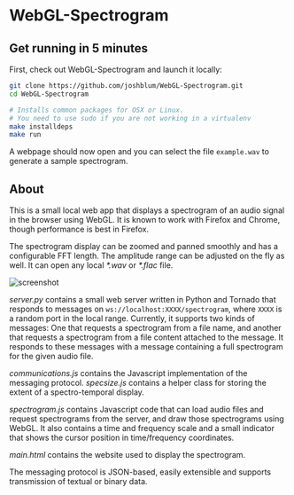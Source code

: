 WebGL-Spectrogram
=================

## Get running in 5 minutes

First, check out WebGL-Spectrogram and launch it locally:

```bash
git clone https://github.com/joshblum/WebGL-Spectrogram.git
cd WebGL-Spectrogram

# Installs common packages for OSX or Linux.
# You need to use sudo if you are not working in a virtualenv
make installdeps
make run
```

A webpage should now open and you can select the file `example.wav` to generate a sample spectrogram.

## About

This is a small local web app that displays a spectrogram of an audio signal in the browser using WebGL. It is known to work with Firefox and Chrome, though performance is best in Firefox.

The spectrogram display can be zoomed and panned smoothly and has a configurable FFT length. The amplitude range can be adjusted on the fly as well. It can open any local _*.wav_ or _*.flac_ file.

![screenshot](https://raw.githubusercontent.com/bastibe/WebGL-Spectrogram/master/screenshot.png)

*server.py* contains a small web server written in Python and Tornado that responds to messages on `ws://localhost:XXXX/spectrogram`, where `XXXX` is a random port in the local range. Currently, it supports two kinds of messages: One that requests a spectrogram from a file name, and another that requests a spectrogram from a file content attached to the message. It responds to these messages with a message containing a full spectrogram for the given audio file. 

*communications.js* contains the Javascript implementation of the messaging protocol. 
*specsize.js* contains a helper class for storing the extent of a spectro-temporal display.

*spectrogram.js* contains Javascript code that can load audio files and request spectrograms from the server, and draw those spectrograms using WebGL. It also contains a time and frequency scale and a small indicator that shows the cursor position in time/frequency coordinates.

*main.html* contains the website used to display the spectrogram.

The messaging protocol is JSON-based, easily extensible and supports transmission of textual or binary data.
